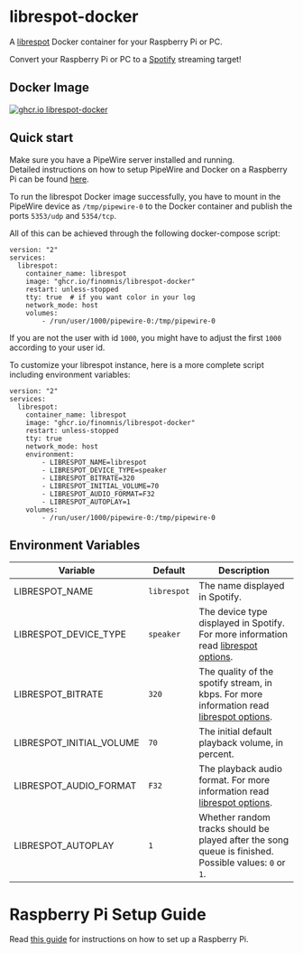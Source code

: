 # librespot-docker

A [librespot] Docker container for your Raspberry Pi or PC.

Convert your Raspberry Pi or PC to a [Spotify] streaming target!

## Docker Image

<a href="https://github.com/Finomnis/librespot-docker/pkgs/container/librespot-docker"><img alt="ghcr.io librespot-docker" src="https://img.shields.io/badge/ghcr.io-librespot--docker-blue"></a>

## Quick start

Make sure you have a PipeWire server installed and running. <br/>
Detailed instructions on how to setup PipeWire and Docker on a Raspberry Pi can be found [here](./RASPBERRY_PI_SETUP_GUIDE.md).

To run the librespot Docker image successfully, you have to mount in the PipeWire device as `/tmp/pipewire-0` to the Docker container and publish the
ports `5353/udp` and `5354/tcp`.

All of this can be achieved through the following docker-compose script:

```
version: "2"
services:
  librespot:
    container_name: librespot
    image: "ghcr.io/finomnis/librespot-docker"
    restart: unless-stopped
    tty: true  # if you want color in your log
    network_mode: host
    volumes:
        - /run/user/1000/pipewire-0:/tmp/pipewire-0
```

If you are not the user with id `1000`, you might have to adjust the first `1000` according to your user id.

To customize your librespot instance, here is a more complete script including environment variables:

```
version: "2"
services:
  librespot:
    container_name: librespot
    image: "ghcr.io/finomnis/librespot-docker"
    restart: unless-stopped
    tty: true
    network_mode: host
    environment:
        - LIBRESPOT_NAME=librespot
        - LIBRESPOT_DEVICE_TYPE=speaker
        - LIBRESPOT_BITRATE=320
        - LIBRESPOT_INITIAL_VOLUME=70
        - LIBRESPOT_AUDIO_FORMAT=F32
        - LIBRESPOT_AUTOPLAY=1
    volumes:
        - /run/user/1000/pipewire-0:/tmp/pipewire-0
```

## Environment Variables

| Variable                  | Default      | Description                                                                                   |
| ------------------------- | ------------ | --------------------------------------------------------------------------------------------- |
| LIBRESPOT_NAME            | `librespot`  | The name displayed in Spotify.                                                                 |
| LIBRESPOT_DEVICE_TYPE     | `speaker`    | The device type displayed in Spotify. For more information read [librespot options].          |
| LIBRESPOT_BITRATE         | `320`        | The quality of the spotify stream, in kbps. For more information read [librespot options].    |
| LIBRESPOT_INITIAL_VOLUME  | `70`         | The initial default playback volume, in percent.                                              |
| LIBRESPOT_AUDIO_FORMAT    | `F32`        | The playback audio format. For more information read [librespot options].                     |
| LIBRESPOT_AUTOPLAY        | `1`          | Whether random tracks should be played after the song queue is finished. Possible values: `0` or `1`.     |


# Raspberry Pi Setup Guide

Read [this guide](./RASPBERRY_PI_SETUP_GUIDE.md) for instructions on how to set up a Raspberry Pi.




[//]: <> (Links below...................)
[librespot]: https://github.com/librespot-org/librespot
[Spotify]: http://spotify.com/
[librespot options]: https://github.com/librespot-org/librespot/wiki/Options
